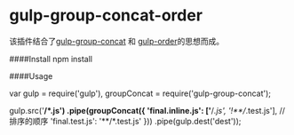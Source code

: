 # gulp-group-concat-order


该插件结合了[gulp-group-concat](https://www.npmjs.com/package/gulp-group-concat)  和 [gulp-order](https://www.npmjs.com/package/gulp-order)的思想而成。

####Install
npm install 


####Usage

var gulp = require('gulp'),
  groupConcat = require('gulp-group-concat');
 
gulp.src('**/*.js')
  .pipe(groupConcat({
    'final.inline.js': ['**/*.js', '!**/*.test.js'], //排序的顺序
    'final.test.js': '**/*.test.js'
  }))
  .pipe(gulp.dest('dest'));